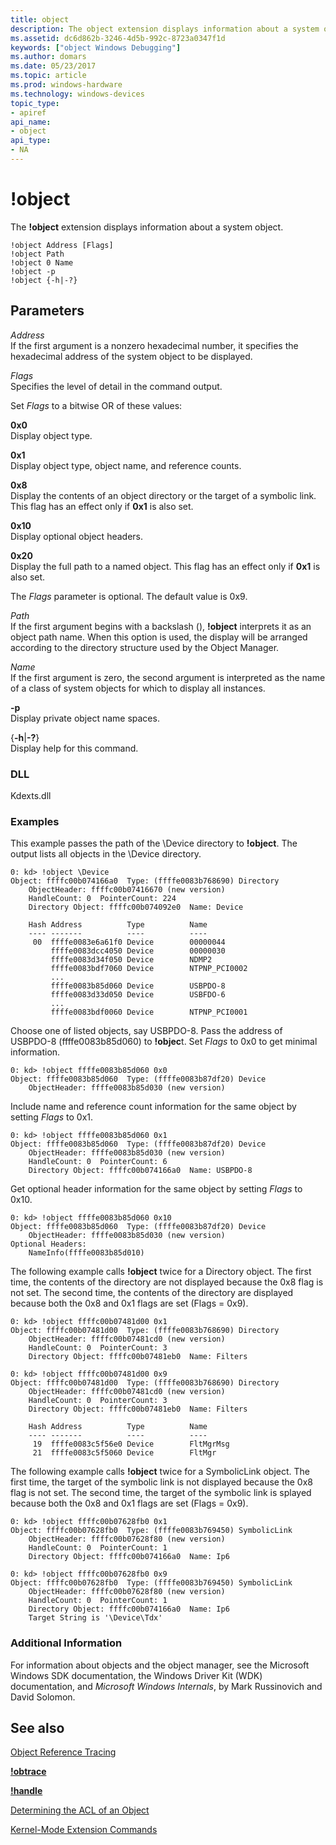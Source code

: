 ```yaml
---
title: object
description: The object extension displays information about a system object.
ms.assetid: dc6d862b-3246-4d5b-992c-8723a0347f1d
keywords: ["object Windows Debugging"]
ms.author: domars
ms.date: 05/23/2017
ms.topic: article
ms.prod: windows-hardware
ms.technology: windows-devices
topic_type:
- apiref
api_name:
- object
api_type:
- NA
---
```


# !object


The **!object** extension displays information about a system object.

```
!object Address [Flags] 
!object Path
!object 0 Name 
!object -p
!object {-h|-?}
```

## <span id="ddk__object_dbg"></span><span id="DDK__OBJECT_DBG"></span>Parameters


<span id="_______Address______"></span><span id="_______address______"></span><span id="_______ADDRESS______"></span> *Address*   
If the first argument is a nonzero hexadecimal number, it specifies the hexadecimal address of the system object to be displayed.

<span id="_______Flags______"></span><span id="_______flags______"></span><span id="_______FLAGS______"></span> *Flags*   
Specifies the level of detail in the command output.

Set *Flags* to a bitwise OR of these values:

<span id="0x0"></span><span id="0X0"></span>**0x0**  
Display object type.

<span id="0x1"></span><span id="0X1"></span>**0x1**  
Display object type, object name, and reference counts.

<span id="0x8"></span><span id="0X8"></span>**0x8**  
Display the contents of an object directory or the target of a symbolic link. This flag has an effect only if **0x1** is also set.

<span id="0x10"></span><span id="0X10"></span>**0x10**  
Display optional object headers.

<span id="0x20"></span><span id="0X20"></span>**0x20**  
Display the full path to a named object. This flag has an effect only if **0x1** is also set.

The *Flags* parameter is optional. The default value is 0x9.

<span id="_______Path______"></span><span id="_______path______"></span><span id="_______PATH______"></span> *Path*   
If the first argument begins with a backslash (\), **!object** interprets it as an object path name. When this option is used, the display will be arranged according to the directory structure used by the Object Manager.

<span id="_______Name______"></span><span id="_______name______"></span><span id="_______NAME______"></span> *Name*   
If the first argument is zero, the second argument is interpreted as the name of a class of system objects for which to display all instances.

<span id="_______-p"></span><span id="_______-P"></span> **-p**  
Display private object name spaces.

<span id="-h-_"></span><span id="-H-_"></span>{**-h**|**-?**}  
Display help for this command.

### <span id="DLL"></span><span id="dll"></span>DLL

Kdexts.dll

### <span id="Examples"></span><span id="examples"></span><span id="EXAMPLES"></span>Examples

This example passes the path of the \\Device directory to **!object**. The output lists all objects in the \\Device directory.

```
0: kd> !object \Device
Object: ffffc00b074166a0  Type: (ffffe0083b768690) Directory
    ObjectHeader: ffffc00b07416670 (new version)
    HandleCount: 0  PointerCount: 224
    Directory Object: ffffc00b074092e0  Name: Device

    Hash Address          Type          Name
    ---- -------          ----          ----
     00  ffffe0083e6a61f0 Device        00000044
         ffffe0083dcc4050 Device        00000030
         ffffe0083d34f050 Device        NDMP2
         ffffe0083bdf7060 Device        NTPNP_PCI0002
         ...
         ffffe0083b85d060 Device        USBPDO-8
         ffffe0083d33d050 Device        USBFDO-6
         ...
         ffffe0083bdf0060 Device        NTPNP_PCI0001
```

Choose one of listed objects, say USBPDO-8. Pass the address of USBPDO-8 (ffffe0083b85d060) to **!objec**t. Set *Flags* to 0x0 to get minimal information.

```
0: kd> !object ffffe0083b85d060 0x0
Object: ffffe0083b85d060  Type: (ffffe0083b87df20) Device
    ObjectHeader: ffffe0083b85d030 (new version)
```

Include name and reference count information for the same object by setting *Flags* to 0x1.

```
0: kd> !object ffffe0083b85d060 0x1
Object: ffffe0083b85d060  Type: (ffffe0083b87df20) Device
    ObjectHeader: ffffe0083b85d030 (new version)
    HandleCount: 0  PointerCount: 6
    Directory Object: ffffc00b074166a0  Name: USBPDO-8
```

Get optional header information for the same object by setting *Flags* to 0x10.

```
0: kd> !object ffffe0083b85d060 0x10
Object: ffffe0083b85d060  Type: (ffffe0083b87df20) Device
    ObjectHeader: ffffe0083b85d030 (new version)
Optional Headers: 
    NameInfo(ffffe0083b85d010)
```

The following example calls **!object** twice for a Directory object. The first time, the contents of the directory are not displayed because the 0x8 flag is not set. The second time, the contents of the directory are displayed because both the 0x8 and 0x1 flags are set (Flags = 0x9).

```
0: kd> !object ffffc00b07481d00 0x1
Object: ffffc00b07481d00  Type: (ffffe0083b768690) Directory
    ObjectHeader: ffffc00b07481cd0 (new version)
    HandleCount: 0  PointerCount: 3
    Directory Object: ffffc00b07481eb0  Name: Filters

0: kd> !object ffffc00b07481d00 0x9
Object: ffffc00b07481d00  Type: (ffffe0083b768690) Directory
    ObjectHeader: ffffc00b07481cd0 (new version)
    HandleCount: 0  PointerCount: 3
    Directory Object: ffffc00b07481eb0  Name: Filters

    Hash Address          Type          Name
    ---- -------          ----          ----
     19  ffffe0083c5f56e0 Device        FltMgrMsg
     21  ffffe0083c5f5060 Device        FltMgr
```

The following example calls **!object** twice for a SymbolicLink object. The first time, the target of the symbolic link is not displayed because the 0x8 flag is not set. The second time, the target of the symbolic link is splayed because both the 0x8 and 0x1 flags are set (Flags = 0x9).

```
0: kd> !object ffffc00b07628fb0 0x1
Object: ffffc00b07628fb0  Type: (ffffe0083b769450) SymbolicLink
    ObjectHeader: ffffc00b07628f80 (new version)
    HandleCount: 0  PointerCount: 1
    Directory Object: ffffc00b074166a0  Name: Ip6

0: kd> !object ffffc00b07628fb0 0x9
Object: ffffc00b07628fb0  Type: (ffffe0083b769450) SymbolicLink
    ObjectHeader: ffffc00b07628f80 (new version)
    HandleCount: 0  PointerCount: 1
    Directory Object: ffffc00b074166a0  Name: Ip6
    Target String is '\Device\Tdx'
```

### <span id="Additional_Information"></span><span id="additional_information"></span><span id="ADDITIONAL_INFORMATION"></span>Additional Information

For information about objects and the object manager, see the Microsoft Windows SDK documentation, the Windows Driver Kit (WDK) documentation, and *Microsoft Windows Internals*, by Mark Russinovich and David Solomon.

## <span id="see_also"></span>See also


[Object Reference Tracing](object-reference-tracing.md)

[**!obtrace**](-obtrace.md)

[**!handle**](-handle.md)

[Determining the ACL of an Object](determining-the-acl-of-an-object.md)

[Kernel-Mode Extension Commands](kernel-mode-extensions.md)

 

 






